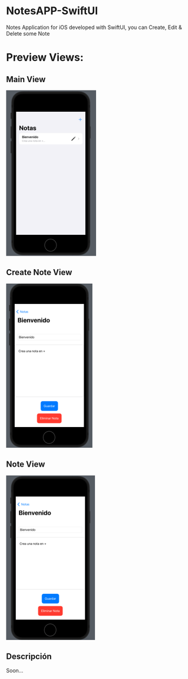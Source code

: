 # NotesAPP-SwiftUI
Notes Application for iOS developed with SwiftUI, you can Create, Edit &amp; Delete some Note


# Preview Views:

## Main View
![Main Image](https://github.com/AmbrizAlberto/NotesAPP-SwiftUI/blob/master/Images/MainView.png)


## Create Note View
![Create Image](https://github.com/AmbrizAlberto/NotesAPP-SwiftUI/blob/master/Images/CreateView.png)


## Note View
![Note Image](https://github.com/AmbrizAlberto/NotesAPP-SwiftUI/blob/master/Images/NoteView.png)

## Descripción

Soon...
